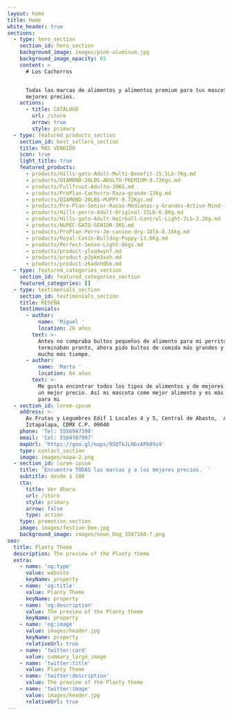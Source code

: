 ```yaml
---
layout: home
title: Home
white_header: true
sections:
  - type: hero_section
    section_id: hero_section
    background_image: images/pink-aluminum.jpg
    background_image_opacity: 65
    content: >
      # Los Cachorros


      Todas las marcas de alimentos y alimentos premium para tus mascotas a los
      mejores precios.
    actions:
      - title: CATÁLOGO
        url: /store
        arrow: true
        style: primary
  - type: featured_products_section
    section_id: best_sellers_section
    title: MÁS VENDIDO
    icon: true
    light_title: true
    featured_products:
      - products/Hills-gato-Adult-Multi-Benefit-15.5Lb-7Kg.md
      - products/DIAMOND-20LBS-ADULTO-PREMIUM-9.72Kgs.md
      - products/FullTrust-Adulto-20KG.md
      - products/ProPlan-Cachorro-Raza-grande-13kg.md
      - products/DIAMOND-20LBS-PUPPY-9.72Kgs.md
      - products/Pro-Plan-Senior-Razas-Medianas-y-Grandes-Active-Mind-13kg.md
      - products/Hills-perro-Adult-Original-15Lb-6.8Kg.md
      - products/Hills-gato-Adult-Hairball-Control-Light-7Lb-3.2Kg.md
      - products/NUPEC-GATO-SENIOR-3KG.md
      - products/ProPlan-Perro-Jm-canine-dry-18lb-8.16kg.md
      - products/Royal-Canin-Bulldog-Puppy-13.6Kg.md
      - products/Perfect-Sense-Light-8kgs.md
      - products/product-ylxq4wynf.md
      - products/product-p3ykm3xxh.md
      - products/product-z6adnh0bk.md
  - type: featured_categories_section
    section_id: featured_categories_section
    featured_categories: []
  - type: testimonials_section
    section_id: testimonials_section
    title: RESEÑA
    testimonials:
      - author:
          name: 'Miguel '
          location: 26 años
        text: >-
          Antes no compraba bultos pequeños de alimento para mi perrito pero se
          terminaban pronto, ahora pido bultos de comida más grandes y me rinden
          mucho más tiempo. 
      - author:
          name: 'Marta '
          location: 64 años
        text: >-
          Me gusta encontrar todos los tipos de alimentos y de mejores marcas a
          un mejor precio. Así mi mascota come mejor alimento y es más accesible
          para mi 
  - section_id: lorem-ipsum
    address: >-
      Av Frutas y Legumbres Edif 1 Locales 4 y 5, Central de Abasto,  Alc.
      Iztapalapa, CDMX C.P. 09040
    phone: 'Tel: 5556947398'
    email: 'Cel: 5584787997'
    mapUrl: 'https://goo.gl/maps/95QTkJLNbsAPb89s9'
    type: contact_section
    image: images/mapa-2.png
  - section_id: lorem-ipsum
    title: 'Encuentra TODAS las marcas y a los mejores precios.  '
    subtitle: desde $ 180
    cta:
      title: Ver Ahora
      url: /store
      style: primary
      arrow: false
      type: action
    type: promotion_section
    image: images/festive-bee.jpg
    background_image: images/noun_Dog_3587160-7.png
seo:
  title: Planty Theme
  description: The preview of the Planty theme
  extra:
    - name: 'og:type'
      value: website
      keyName: property
    - name: 'og:title'
      value: Planty Theme
      keyName: property
    - name: 'og:description'
      value: The preview of the Planty theme
      keyName: property
    - name: 'og:image'
      value: images/header.jpg
      keyName: property
      relativeUrl: true
    - name: 'twitter:card'
      value: summary_large_image
    - name: 'twitter:title'
      value: Planty Theme
    - name: 'twitter:description'
      value: The preview of the Planty theme
    - name: 'twitter:image'
      value: images/header.jpg
      relativeUrl: true
---
```

